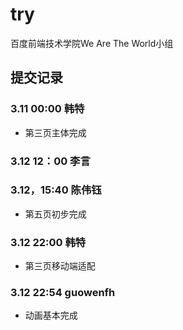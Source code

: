 # try
百度前端技术学院We Are The World小组

## 提交记录

### 3.11 00:00 韩特
* 第三页主体完成


### 3.12 12：00 李言

### 3.12，15:40 陈伟钰
* 第五页初步完成

### 3.12 22:00 韩特
* 第三页移动端适配

### 3.12 22:54 guowenfh

- 动画基本完成
